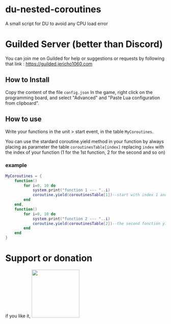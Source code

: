 # du-nested-coroutines
 A small script for DU to avoid any CPU load error

# Guilded Server (better than Discord)

You can join me on Guilded for help or suggestions or requests by following that link : https://guilded.jericho1060.com

## How to Install

Copy the content of the file `config.json`
In the game, right click on the programming board, and select "Advanced" and "Paste Lua configuration from clipboard".

## How to use

Write your functions in the unit > start event, in the table `MyCoroutines`.

You can use the stardard coroutine.yield method in your function by always placing as parameter the table `coroutinesTable[index]` replacing `index` with the index of your function (1 for the 1st function, 2 for the second and so on)

### example

```lua
MyCoroutines = {
    function()
        for i=0, 10 do
            system.print("function 1 --- "..i)
            coroutine.yield(coroutinesTable[1])--start with index 1 and so on
        end
    end,
    function()
        for i=0, 10 do
            system.print("function 2 --- "..i)
            coroutine.yield(coroutinesTable[2])--the second fonction yiel is with index 2
        end
    end
}
```

# Support or donation

if you like it, [<img src="https://github.com/Jericho1060/DU-Industry-HUD/blob/main/ressources/images/ko-fi.png?raw=true" width="150">](https://ko-fi.com/jericho1060)
